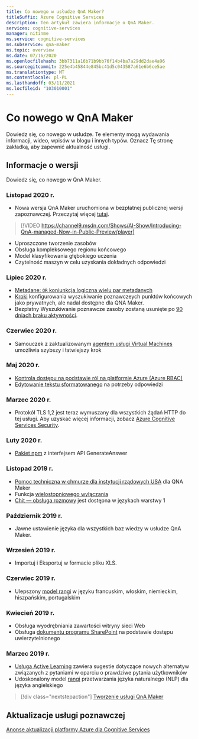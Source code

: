 ```yaml
---
title: Co nowego w usłudze QnA Maker?
titleSuffix: Azure Cognitive Services
description: Ten artykuł zawiera informacje o QnA Maker.
services: cognitive-services
manager: nitinme
ms.service: cognitive-services
ms.subservice: qna-maker
ms.topic: overview
ms.date: 07/16/2020
ms.openlocfilehash: 3bb7311a16b71b9bb76f14b4ba7a29dd2dae4a96
ms.sourcegitcommit: 225e4b45844e845bc41d5c043587a61e6b6ce5ae
ms.translationtype: MT
ms.contentlocale: pl-PL
ms.lasthandoff: 03/11/2021
ms.locfileid: "103010001"
---
```

# <a name="whats-new-in-qna-maker"></a>Co nowego w QnA Maker

Dowiedz się, co nowego w usłudze. Te elementy mogą wydawania informacji, wideo, wpisów w blogu i innych typów. Oznacz Tę stronę zakładką, aby zapewnić aktualność usługi.

## <a name="release-notes"></a>Informacje o wersji

Dowiedz się, co nowego w QnA Maker.

### <a name="november-2020"></a>Listopad 2020 r.

* Nowa wersja QnA Maker uruchomiona w bezpłatnej publicznej wersji zapoznawczej. Przeczytaj więcej [tutaj](https://techcommunity.microsoft.com/t5/azure-ai/introducing-qna-maker-managed-now-in-public-preview/ba-p/1845575).

> [!VIDEO https://channel9.msdn.com/Shows/AI-Show/Introducing-QnA-managed-Now-in-Public-Preview/player]
* Uproszczone tworzenie zasobów
* Obsługa kompleksowego regionu końcowego
* Model klasyfikowania głębokiego uczenia
* Czytelność maszyn w celu uzyskania dokładnych odpowiedzi
  
### <a name="july-2020"></a>Lipiec 2020 r.

* [Metadane: `OR` koniunkcja logiczna wielu par metadanych](how-to/query-knowledge-base-with-metadata.md#logical-or-using-strictfilterscompoundoperationtype-property)
* [Kroki](how-to/network-isolation.md) konfigurowania wyszukiwanie poznawczeych punktów końcowych jako prywatnych, ale nadal dostępne dla QNA Maker.
* Bezpłatny Wyszukiwanie poznawcze zasoby zostaną usunięte po [90 dniach braku aktywności](how-to/set-up-qnamaker-service-azure.md#inactivity-policy-for-free-search-resources).

### <a name="june-2020"></a>Czerwiec 2020 r.

* Samouczek z zaktualizowanym [agentem usługi Virtual Machines](tutorials/integrate-with-power-virtual-assistant-fallback-topic.md) umożliwia szybszy i łatwiejszy krok

### <a name="may-2020"></a>Maj 2020 r.

* [Kontrola dostępu na podstawie ról na platformie Azure (Azure RBAC)](concepts/role-based-access-control.md)
* [Edytowanie tekstu sformatowanego](how-to/edit-knowledge-base.md#rich-text-editing-for-answer) na potrzeby odpowiedzi

### <a name="march-2020"></a>Marzec 2020 r.

* Protokół TLS 1,2 jest teraz wymuszany dla wszystkich żądań HTTP do tej usługi. Aby uzyskać więcej informacji, zobacz [Azure Cognitive Services Security](../cognitive-services-security.md).

### <a name="february-2020"></a>Luty 2020 r.

* [Pakiet npm](https://www.npmjs.com/package/@azure/cognitiveservices-qnamaker) z interfejsem API GenerateAnswer

### <a name="november-2019"></a>Listopad 2019 r.

* [Pomoc techniczna w chmurze dla instytucji rządowych USA](../../azure-government/compare-azure-government-global-azure.md#guidance-for-developers) dla QNA Maker
* Funkcja [wielostopniowego wyłączania](./how-to/multiturn-conversation.md)
* [Chit — obsługa rozmowy](./how-to/chit-chat-knowledge-base.md#language-support) jest dostępna w językach warstwy 1

### <a name="october-2019"></a>Październik 2019 r.

* Jawne ustawienie języka dla wszystkich baz wiedzy w usłudze QnA Maker.

### <a name="september-2019"></a>Wrzesień 2019 r.

* Importuj i Eksportuj w formacie pliku XLS.

### <a name="june-2019"></a>Czerwiec 2019 r.

* Ulepszony [model rangi](concepts/query-knowledge-base.md#ranker-process) w języku francuskim, włoskim, niemieckim, hiszpańskim, portugalskim

### <a name="april-2019"></a>Kwiecień 2019 r.

* Obsługa wyodrębniania zawartości witryny sieci Web
* Obsługa [dokumentu programu SharePoint](how-to/add-sharepoint-datasources.md) na podstawie dostępu uwierzytelnionego

### <a name="march-2019"></a>Marzec 2019 r.

* [Usługa Active Learning](how-to/improve-knowledge-base.md) zawiera sugestie dotyczące nowych alternatyw związanych z pytaniami w oparciu o prawdziwe pytania użytkowników
* Udoskonalony model [rangi](concepts/query-knowledge-base.md#ranker-process) przetwarzania języka naturalnego (NLP) dla języka angielskiego

> [!div class="nextstepaction"]
> [Tworzenie usługi QnA Maker](how-to/set-up-qnamaker-service-azure.md)

## <a name="cognitive-service-updates"></a>Aktualizacje usługi poznawczej

[Anonse aktualizacji platformy Azure dla Cognitive Services](https://azure.microsoft.com/updates/?product=cognitive-services)
